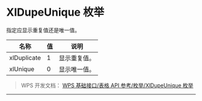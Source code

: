 # XlDupeUnique 枚举

指定应显示重复值还是唯一值。

| 名称        | 值  | 说明         |
|-------------|-----|--------------|
| xlDuplicate | 1   | 显示重复值。 |
| xlUnique    | 0   | 显示唯一值。 |

> WPS 开发文档： [WPS 基础接口/表格 API 参考/枚举/XlDupeUnique 枚举](https://qn.cache.wpscdn.cn/encs/doc/office_v19/topics/WPS%20%E5%9F%BA%E7%A1%80%E6%8E%A5%E5%8F%A3/%E8%A1%A8%E6%A0%BC%20API%20%E5%8F%82%E8%80%83/%E6%9E%9A%E4%B8%BE/XlDupeUnique%20%E6%9E%9A%E4%B8%BE.html)

------------------------------------------------------------------------
